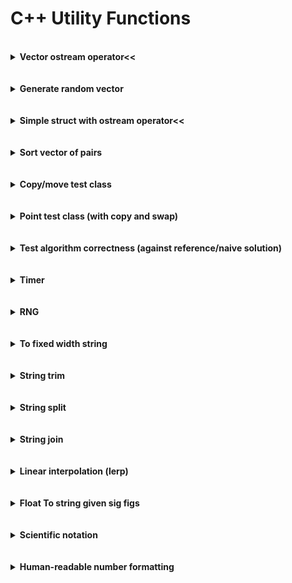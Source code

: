 # C++ Utility Functions

<br/>

<details>
  <summary><b>Vector ostream operator<<</b></summary><p>
  
```c++
#ifndef VECTOR_OSTREAM_HPP
#define VECTOR_OSTREAM_HPP

#include <ostream>
#include <string>
#include <vector>

template <typename T>
std::ostream& operator<<(std::ostream& os, const std::vector<T>& v) {
    os << "[";
    for (size_t i = 0; i < v.size(); ++i) {
        os << v[i];
        if (i + 1 < v.size()) os << ", ";
    }
    os << "]";
    return os;
}

// Specialization for vector of strings
std::ostream& operator<<(std::ostream& os, const std::vector<std::string>& v) {
    os << "[";
    for (size_t i = 0; i < v.size(); ++i) {
        os << "\"" << v[i] << "\"";
        if (i + 1 < v.size()) os << ", ";
    }
    os << "]";
    return os;
}

#endif  // VECTOR_OSTREAM_HPP

```
Note: index checking method rather than `\b` deletion at end used becuase `\b` does not work for stringstreams.

</p></details><br/>

<br/>

<details>
  <summary><b>Generate random vector</b></summary><p>

```c++
#include <algorithm>
#include <chrono>
#include <functional>
#include <vector>

int CurrentTimeNano() {
    auto current_time = std::chrono::high_resolution_clock::now().time_since_epoch();
    return std::chrono::duration_cast<std::chrono::nanoseconds>(current_time).count();
}

std::vector<int> GenerateRandomVector(size_t size, int min_value, int max_value) {
    std::default_random_engine engine(CurrentTimeNano());
    std::uniform_int_distribution<int> distribution(min_value, max_value);
    std::vector<int> generated_vector;
    std::generate_n(std::back_inserter(generated_vector), size, std::bind(distribution, engine));
    return generated_vector;
}
```

Or, using the the `rng.hpp` header in this repository:

```c++
#include "rng.hpp"

std::vector<int> GenerateRandomVector(size_t size, int min_value, int max_value) {
  UniformIntRng<int> rng(min_value, max_value);
  std::vector<int> generated_vector(size);
  for (size_t i = 0; i < size; ++i) {
    generated_vector[i] = rng.GenerateValue();
  }
  return generated_vector;
}
```
</p></details><br/>

<br/>

<details>
  <summary><b>Simple struct with ostream operator<<</b></summary><p>
  
```c++
#include <ostream>

struct ValueIndexPair {
  int value = -1;
  int index = -1;
};

std::ostream& operator<<(std::ostream& os, const ValueIndexPair& p) {
  os << "(" << p.value << ", " << p.index << ")";
  return os;
}
```

```c++
struct Point {
  double x;
  double y;
};

std::ostream& operator<<(std::ostream& os, const Point& p) {
  os << "(" << p.x << ", " << p.y << ")";
  return os;
}
```
</p></details><br/>

<br/>

<details>
  <summary><b>Sort vector of pairs</b></summary><p>
  
```c++
#include <algorithm>
#include <utility>
#include <vector>

// Using explicitly declared lambda argument types (c++11)
std::sort(pair_vector.begin(), pair_vector.end(),
          [](const std::pair<size_t, double>& left, const std::pair<size_t, double>& right) {
	    return left.second < right.second;
          });

// Using auto lambda argument types (c++14)
std::sort(pair_vector.begin(), pair_vector.end(), [](const auto& left, const auto& right) {
	    return left.second < right.second;
          });
```
</p></details><br/>

<br/>

<details>
  <summary><b>Copy/move test class</b></summary><p>
  
```c++
#include <iostream>

class Thing {
  public:
    Thing(int value) : _value(value) {
        std::cout << "Constructor: " << *this << std::endl;
    }

    Thing(const Thing& other) : _value(other._value) {
        std::cout << "Copy constructor: " << *this << std::endl;
    }

    Thing(Thing&& other) : _value(std::move(other._value)) {
        std::cout << "Move constructor: " << *this << std::endl;
    }

    Thing& operator=(const Thing& other) {
        _value = other._value;
        std::cout << "Copy assignment: " << *this << std::endl;
        return *this;
    }

    Thing& operator=(Thing&& other) {
        _value = other._value;
        std::cout << "Move assignment: " << *this << std::endl;
        return *this;
    }
    
    ~Thing() {
        std::cout << "Destructor: " << *this << std::endl;
    }

    int GetValue() const { return _value; }

  private:
    int _value;

    friend std::ostream& operator<<(std::ostream& os, const Thing& thing);
};

std::ostream& operator<<(std::ostream& os, const Thing& thing) {
    os << "Thing(" << thing._value << ")";
    return os;
}
```
</p></details><br/>

<br/>

<details>
  <summary><b>Point test class (with copy and swap)</b></summary><p>
  
```c++
#include <iostream>
#include <utility>

class Point {
 public:
  Point(int x_, int y_) : x_(x_), y_(y_) {
    std::cout << "Value constructor" << std::endl;
  }
  
  Point(const Point& other) : x_(other.x_), y_(other.y_) {
    std::cout << "Copy constructor" << std::endl;
  }
  
  Point(Point&& other) : x_(std::move(other.x_)), y_(std::move(other.y_)) {
    std::cout << "Move constructor" << std::endl;
  }
  
  Point& operator=(Point other) {
    std::cout << "Assignment operator" << std::endl;
    swap(*this, other);
    return *this;
  }
  
  ~Point() {
    std::cout << "Destructor (" << x_ << ", " << y_ << ")" << std::endl;
  }
  
 private:
  int x_;
  int y_;
  
  friend void swap(Point& left, Point& right);
  friend std::ostream& operator<<(std::ostream& os, const Point& p);
};

void swap(Point& left, Point& right) {
  std::swap(left.x_, right.x_);
  std::swap(left.y_, right.y_);
}

std::ostream& operator<<(std::ostream& os, const Point& p) {
  os << "(" << p.x_ << ", " << p.y_ << ")";
  return os;
}
```
</p></details><br/>

<br/>

<details>
  <summary><b>Test algorithm correctness (against reference/naive solution)</b></summary><p>
  
```c++
#include "random_vector.hpp"
#include "rng.hpp"

void RunRandomTests(int num_tests, size_t max_array_size, int max_array_value) {
  UniformIntRng<size_t> array_size_rng(0, max_array_size);
  int num_tests_passed = 0;
  for (int i = 0; i < num_tests; ++i) {
    // Check 0- and 1-sized vectors on first two iterations
    size_t num_elements = (i < 2) ? i : array_size_rng.GenerateValue();
    std::vector<int> test_vector(random_vector::GenerateIntVector(num_elements, 0, max_array_value));
    int naive_result = NaiveMaxWater(test_vector);
    int result = MaxWater(test_vector);
    num_tests_passed += (result == naive_result);
    if (result != naive_result) {
      std::cout << "Test failed: " << test_vector << std::endl;
      std::cout << "Naive result: " << naive_result << std::endl;
      std::cout << "Other result: " << result << std::endl;
    }
  }
  std::cout << "Tests passed: " << num_tests_passed << " / " << num_tests << std::endl;
}
```
</p></details><br/>

<br/>

<details>
  <summary><b>Timer</b></summary><p>
  
See [CppTimer](https://github.com/Apollys/CppTimer) repository.

</p></details><br/>

<br/>

<details>
  <summary><b>RNG</b></summary><p>
  
  [Raw code](https://raw.githubusercontent.com/Apollys/cpp-utils/master/misc/rng.hpp)
  
```c++
#ifndef RNG_HPP
#define RNG_HPP

#include <chrono>
#include <random>

namespace rng_util {

int CurrentTimeNano() {
  auto current_time = std::chrono::high_resolution_clock::now().time_since_epoch();
  return std::chrono::duration_cast<std::chrono::nanoseconds>(current_time).count();
}

} // namespace rng_util

template <typename IntType>
class UniformIntRng {
 private:
  IntType min_value_;
  IntType max_value_;
  std::default_random_engine engine_;
  std::uniform_int_distribution<IntType> distribution_;

 public:
  UniformIntRng(IntType min_value, IntType max_value) : 
      min_value_(min_value), max_value_(max_value) {
    static_assert(std::is_integral<IntType>::value, "Requires integral type");
    engine_ = std::default_random_engine(rng_util::CurrentTimeNano());
    distribution_ = std::uniform_int_distribution<IntType>(min_value_, max_value_);
  }
  
  IntType GenerateValue() {
    return distribution_(engine_);
  }
};

template <typename FloatType>
class UniformFloatRng {
 private:
  FloatType min_value_;
  FloatType max_value_;
  std::default_random_engine engine_;
  std::uniform_real_distribution<FloatType> distribution_;

 public:
  UniformFloatRng(FloatType min_value, FloatType max_value) : 
      min_value_(min_value), max_value_(max_value) {
    static_assert(std::is_floating_point<FloatType>::value, "Requires floating point type");
    engine_ = std::default_random_engine(rng_util::CurrentTimeNano());
    distribution_ = std::uniform_real_distribution<FloatType>(min_value_, max_value_);
  }
  
  FloatType GenerateValue() {
    return distribution_(engine_);
  }
};

template <typename FloatType>
class NormalFloatRng {
 private:
  FloatType mean_;
  FloatType standard_deviation_;
  std::default_random_engine engine_;
  std::normal_distribution<FloatType> distribution_;

 public:
  NormalFloatRng(FloatType mean, FloatType standard_deviation) : 
      mean_(mean), standard_deviation_(standard_deviation) {
    static_assert(std::is_floating_point<FloatType>::value, "Requires floating point type");
    engine_ = std::default_random_engine(rng_util::CurrentTimeNano());
    distribution_ = std::normal_distribution<FloatType>(mean_, standard_deviation_);
  }
  
  FloatType GenerateValue() {
    return distribution_(engine_);
  }
};

template <typename IntType>
class NormalIntRng {
 private:
  double mean_;
  double standard_deviation_;
  std::default_random_engine engine_;
  std::normal_distribution<double> distribution_;

 public:
  NormalIntRng(double mean, double standard_deviation) : 
      mean_(mean), standard_deviation_(standard_deviation) {
    static_assert(std::is_integral<IntType>::value, "Template type must be integral");
    engine_ = std::default_random_engine(rng_util::CurrentTimeNano());
    distribution_ = std::normal_distribution<double>(mean_, standard_deviation_);
  }
  
  IntType GenerateValue() {
    return static_cast<IntType>(distribution_(engine_) + 0.5);
  }
};

class BernoulliRng {
 private:
  double true_probability_;
  std::default_random_engine engine_;
  std::uniform_real_distribution<double> distribution_;

 public:
  BernoulliRng(double true_probability) : true_probability_(true_probability) {
    engine_ = std::default_random_engine(rng_util::CurrentTimeNano());
    distribution_ = std::uniform_real_distribution<double>(0, 1);
  }
  
  double GenerateValue() {
    return distribution_(engine_) < true_probability_;
  }
};

#endif  // RNG_HPP

```
</p></details><br/>

<br/>

<details>
  <summary><b>To fixed width string</b></summary><p>
  
```c++
#include <iomanip>
#include <sstream>
#include <string>

// Converts the given value to a string of length at least width by padding on the left with
// left_padding ('0' if unspecified).  Requires ostream insertion operator for T.
template <typename T>
std::string ToFixedWidthString(T value, int width, char left_padding = '0') {
    std::ostringstream oss;
    oss << std::setfill(left_padding) << std::setw(width) << value;
    return oss.str();
}
```
</p></details><br/>

<br/>

<details>
  <summary><b>String trim</b></summary><p>
  
```c++
#include <algorithm>  // std::find_if
#include <cctype>  // std::isspace
#include <string>

// Trim from left, in-place
void Ltrim(std::string& s) {
    // Note: argument to std::isspace should be unsigned char to prevent undefined behavior
    auto not_space = [](unsigned char ch) { return !std::isspace(ch); };
    s.erase(s.begin(), std::find_if(s.begin(), s.end(), not_space));
}

// Trim from right, in-place
void Rtrim(std::string& s) {
    auto not_space = [](unsigned char ch) { return !std::isspace(ch); };
    // Note: .base() gets forward iterator from reverse
    s.erase(std::find_if(s.rbegin(), s.rend(), not_space).base(), s.end());
}

// Trim from both sides, in-place
void Trim(std::string& s) {
    Ltrim(s);
    Rtrim(s);
}

// Trim from left, makes copy
static inline std::string LtrimCopy(std::string s) {
  Ltrim(s);
  return s;
}

// Trim from right, makes copy
static inline std::string RtrimCopy(std::string s) {
  Rtrim(s);
  return s;
}

// Trim from both sides, makes copy
static inline std::string TrimCopy(std::string s) {
  Trim(s);
  return s;
}
```
</p></details><br/>

<br/>

<details>
  <summary><b>String split</b></summary><p>
  
```c++
#include <string>
#include <vector>

// Split string by delim, optionally retaining empty strings (caused by consecutive delim chars)
std::vector<std::string> SplitString(const std::string& input_string,
                                     const char delim,
                                     bool retain_empty = false) {
    std::vector<std::string> output_vector;
    size_t start_i = 0;
    size_t found_i = 0;  // dummy initialization to start while loop
    size_t len;
    while (found_i != std::string::npos) {
        found_i = input_string.find(delim, start_i);
        len = (found_i == std::string::npos) ? input_string.length() - start_i : found_i - start_i;
        if (len > 0) {  // non-consecutive delimiters
            output_vector.push_back(input_string.substr(start_i, found_i - start_i));
        } else if (retain_empty) {
            output_vector.push_back(std::string(""));
        }
        start_i = found_i + 1;
    }
    return output_vector;
}
```
</p></details><br/>

<br/>

<details>
  <summary><b>String join</b></summary><p>
  
```c++
#include <vector>
#include <string>

// Delimiter as char
std::string JoinStrings(const std::vector<std::string>& input_vector, const char delim) {
  std::string result("");
  for (unsigned int i = 0; i < input_vector.size(); i++) {
    result += input_vector[i];
    if (i + 1 < input_vector.size()) {
      result += delim;
    }
  }
  return result;
}

// Delimiter as string
std::string JoinStrings(const std::vector<std::string>& input_vector, const std::string& delim) {
  std::string result("");
  for (unsigned int i = 0; i < input_vector.size(); i++) {
    result += input_vector[i];
    if (i + 1 < input_vector.size()) {
      result += delim;
    }
  }
  return result;
}
```
</p></details><br/>

<br/>

<details>
  <summary><b>Linear interpolation (lerp)</b></summary><p>
  
```c++
/*
 * Linear interpolation, given:
 *  - input variable reference points: [t_min, t_max]
 *  - target value of input variable: t
 *  - output values: f(t_min), f(t_max)
 *
 * Returns: f(t) where f is the line passing through (t_min, f(t_min)), (t_max, f(t_max))
 */
double Lerp(double t_min, double t_max, double t, double f_t_min, double f_t_max) {
    double r = (t - t_min) / (t_max - t_min);
    return (1 - r) * f_t_min + r * f_t_max;
}
</p></details><br/>

<br/>

<details>
  <summary><b>Integer power function</b></summary><p>
  
```c++
#include <type_traits>

// Fast int power function, assumes exponent is non-negative
template <typename BaseType, typename ExpType>
BaseType IntPower(BaseType base, ExpType exponent) {
  static_assert(std::is_integral<BaseType>::value, "Integral type required for base");
  static_assert(std::is_integral<ExpType>::value, "Integral type required for exponent");
  BaseType result = 1;
  if (base < 0) {
    result *= (exponent & 1) ? -1 : 1;
    base *= -1;
  }
  while (exponent > 0) {
    if (exponent & 1) {
       result *= base;
    }
    // Now exponent is even
    exponent /= 2;
    base *= base;
  }
  return result;
}
```
</p></details><br/>

<br/>

<details>
  <summary><b>Float To string given sig figs</b></summary><p>
  
```c++
#include <cmath> // std::log10
#include <type_traits>

// Generate string representing a float rounded to given number of significant figures
template <typename FloatType>
std::string FloatToSigFigs(FloatType value, int sig_figs) {
  static_assert(std::is_floating_point<FloatType>::value, "Float type required");
  int digits_before_decimal = (value > 1) ? std::floor(std::log10(value)) + 1 : 1;
  std::stringstream ss;
  ss << std::fixed << std::setprecision(sig_figs - digits_before_decimal) << value;
  return ss.str();
}  
```
</p></details><br/>

<br/>

<details>
  <summary><b>Scientific notation</b></summary><p>
  
```c++
#include <iomanip> // std::setprecision
#include <sstream>
#include <string>
#include <type_traits>
  
// Returns std::string containg scientific notation with given precision, float version
template <typename FloatType>
typename std::enable_if<std::is_floating_point<FloatType>::value, std::string>::type
SciNotation(FloatType value, int precision = 3) {
  std::stringstream ss;
  ss << std::scientific << std::setprecision(precision) << value;
  return ss.str();
}

// Returns std::string containg scientific notation with given precision, int version
template <typename IntType>
typename std::enable_if<std::is_integral<IntType>::value, std::string>::type
SciNotation(IntType value, int precision = 3) {
  return SciNotation(static_cast<double>(value), precision);
}
```
</p></details><br/>

<br/>

<details>
  <summary><b>Human-readable number formatting</b></summary><p>
  
```c++
#include <cmath> // std::log10
#include <cstdlib> // std::to_string
#include <iomanip> // std::setprecision
#include <sstream>
#include <string>
#include <vector>

// Fast int power function, assumes exponent is non-negative
template <typename BaseType, typename ExpType>
BaseType IntPower(BaseType base, ExpType exponent) {
  static_assert(std::is_integral<BaseType>::value, "Integral type required for base");
  static_assert(std::is_integral<ExpType>::value, "Integral type required for exponent");
  BaseType result = 1;
  if (base < 0) {
    result *= (exponent & 1) ? -1 : 1;
    base *= -1;
  }
  while (exponent > 0) {
    if (exponent & 1) {
       result *= base;
    }
    // Now exponent is even
    exponent /= 2;
    base *= base;
  }
  return result;
}

// Generate string representing a float rounded to given number of significant figures
template <typename FloatType>
std::string FloatToSigFigs(FloatType value, int sig_figs) {
  static_assert(std::is_floating_point<FloatType>::value, "Float type required");
  int digits_before_decimal = (value > 1) ? std::floor(std::log10(value)) + 1 : 1;
  std::stringstream ss;
  ss << std::fixed << std::setprecision(sig_figs - digits_before_decimal) << value;
  return ss.str();
}  

template <typename IntType>
std::string IntSciNotation(IntType value, int sig_figs) {
  static_assert(std::is_integral<IntType>::value, "Integral type required");
  std::stringstream ss;
  ss << std::scientific << std::setprecision(sig_figs - 1) << static_cast<double>(value);
  return ss.str();
}

template <typename IntType>
std::string HumanReadableFormat(IntType num, int sig_figs = 3) {
  static_assert(std::is_integral<IntType>::value, "Integral type required");
  std::string result_string("");
  // First, check for negative values
  if (num < 0) {
    num = -num;
    result_string += '-';
  }
  // Next, check number's size
	static const std::vector<char> kSuffixChars{' ', 'K', 'M', 'B'};
  int log_scale = num ? std::floor(std::log10(num)) : 0;
  int k_log_scale = log_scale / 3;
  if (k_log_scale < 1) {
    return result_string + std::to_string(num);
  }
  else if (k_log_scale >= kSuffixChars.size()) {
    return result_string + IntSciNotation(num, sig_figs);
  }
  // Now, put into form {prefix-digits} + {suffix-char}
  double prefix_digits = static_cast<double>(num) / IntPower(1000, k_log_scale);
  result_string += FloatToSigFigs(prefix_digits, sig_figs);
  result_string += kSuffixChars[k_log_scale];
  return result_string;
}
```
</p></details><br/>

<br/>
